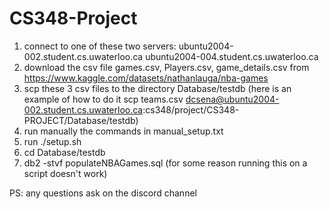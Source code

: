 # CS348-Project
1) connect to one of these two servers: ubuntu2004-002.student.cs.uwaterloo.ca
ubuntu2004-004.student.cs.uwaterloo.ca
2) download the csv file games.csv, Players.csv, game_details.csv from https://www.kaggle.com/datasets/nathanlauga/nba-games
3) scp these 3 csv files to the directory Database/testdb (here is an example of how to do it 
    scp teams.csv dcsena@ubuntu2004-002.student.cs.uwaterloo.ca:cs348/project/CS348-PROJECT/Database/testdb)
4) run manually the commands in manual_setup.txt
5) run ./setup.sh
6) cd Database/testdb
7) db2 -stvf populateNBAGames.sql (for some reason running this on a script doesn't work)

PS: any questions ask on the discord channel
